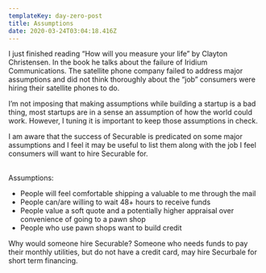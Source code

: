 ```yaml
---
templateKey: day-zero-post
title: Assumptions
date: 2020-03-24T03:04:18.416Z
---
```

I just finished reading “How will you measure your life” by Clayton Christensen. In the book he talks about the failure of Iridium Communications. The satellite phone company failed to address major assumptions and did not think thoroughly about the “job” consumers were hiring their satellite phones to do.

I’m not imposing that making assumptions while building a startup is a bad thing, most startups are in a sense an assumption of how the world could work. However, I tuning it is important to keep those assumptions in check.

I am aware that the success of Securable is predicated on some major assumptions and I feel it may be useful to list them along with the job I feel consumers will want to hire Securable for.

\
Assumptions:
* People will feel comfortable shipping a valuable to me through the mail
* People can/are willing to wait 48+ hours to receive funds
* People value a soft quote and a potentially higher appraisal over convenience of going to a pawn shop
* People who use pawn shops want to build credit


Why would someone hire Securable?
Someone who needs funds to pay their monthly utilities, but do not have a credit card, may hire Securbale for short term financing.